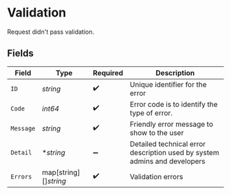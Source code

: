 # Validation

Request didn't pass validation.


## Fields

| Field                                                                     | Type                                                                      | Required                                                                  | Description                                                               |
| ------------------------------------------------------------------------- | ------------------------------------------------------------------------- | ------------------------------------------------------------------------- | ------------------------------------------------------------------------- |
| `ID`                                                                      | *string*                                                                  | :heavy_check_mark:                                                        | Unique identifier for the error                                           |
| `Code`                                                                    | *int64*                                                                   | :heavy_check_mark:                                                        | Error code is to identify the type of error.                              |
| `Message`                                                                 | *string*                                                                  | :heavy_check_mark:                                                        | Friendly error message to show to the user                                |
| `Detail`                                                                  | **string*                                                                 | :heavy_minus_sign:                                                        | Detailed technical error description used by system admins and developers |
| `Errors`                                                                  | map[string][]*string*                                                     | :heavy_check_mark:                                                        | Validation errors                                                         |